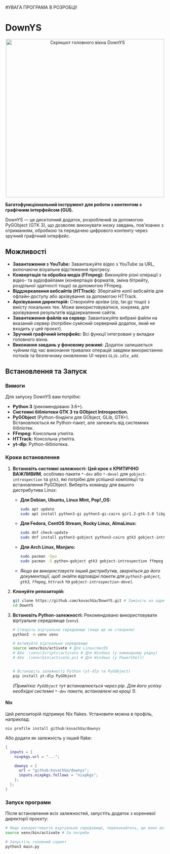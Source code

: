 #УВАГА ПРОГРАМА В РОЗРОБЦІ!
# DownYS

<p align="center">
  <img src="img/Screenshot1.png" alt="Скріншот головного вікна DownYS" width="500"/>
</p>

**Багатофункціональний інструмент для роботи з контентом з графічним інтерфейсом (GUI).**

DownYS — це десктопний додаток, розроблений за допомогою PyGObject (GTK 3), що дозволяє виконувати низку завдань, пов'язаних з отриманням, обробкою та передачею цифрового контенту через зручний графічний інтерфейс.

## Можливості

*   **Завантаження з YouTube:** Завантажуйте відео з YouTube за URL, включаючи візуальне відстеження прогресу.
*   **Конвертація та обробка медіа (FFmpeg):** Виконуйте різні операції з відео- та аудіофайлами (конвертація форматів, зміна бітрейту, роздільної здатності тощо) за допомогою FFmpeg.
*   **Віддзеркалення вебсайтів (HTTrack):** Зберігайте копії вебсайтів для офлайн-доступу або архівування за допомогою HTTrack.
*   **Архівування директорій:** Створюйте архіви (zip, tar.gz тощо) з вмісту локальних тек. Може використовуватися, зокрема, для архівування результатів віддзеркалення сайтів.
*   **Завантаження файлів на сервер:** Завантажуйте вибрані файли на вказаний сервер (потрібен сумісний серверний додаток, який не входить у цей проєкт).
*   **Зручний графічний інтерфейс:** Всі функції інтегровані у вкладки головного вікна.
*   **Виконання завдань у фоновому режимі:** Додаток залишається чуйним під час виконання тривалих операцій завдяки використанню потоків та безпечному оновленню UI через `GLib.idle_add`.

## Встановлення та Запуск

### Вимоги

Для запуску DownYS вам потрібні:

*   **Python 3** (рекомендовано 3.6+).
*   **Системні бібліотеки GTK 3 та GObject Introspection.**
*   **PyGObject** (Python-біндінги для GObject, GLib, GTK+). Встановлюється як Python-пакет, але залежить від системних бібліотек.
*   **FFmpeg:** Консольна утиліта.
*   **HTTrack:** Консольна утиліта.
*   **yt-dlp:** Python-бібліотека.

### Кроки встановлення

1.  **Встановіть системні залежності:**
    **Цей крок є КРИТИЧНО ВАЖЛИВИМ**, особливо пакети `*-dev` або `*-devel` для `gobject-introspection` та `gtk3`, які потрібні для успішної компіляції та встановлення PyGObject. Виберіть команду для вашого дистрибутива Linux:

    *   **Для Debian, Ubuntu, Linux Mint, Pop!\_OS:**
        ```bash
        sudo apt update
        sudo apt install python3-gi python3-gi-cairo gir1.2-gtk-3.0 libgirepository1.0-dev ffmpeg httrack
        ```

    *   **Для Fedora, CentOS Stream, Rocky Linux, AlmaLinux:**
        ```bash
        sudo dnf check-update
        sudo dnf install python3-gobject python3-cairo gtk3 gobject-introspection-devel ffmpeg httrack
        ```

    *   **Для Arch Linux, Manjaro:**
        ```bash
        sudo pacman -Syu
        sudo pacman -S python-gobject gtk3 gobject-introspection ffmpeg httrack --needed
        ```

    *   *Якщо ви використовуєте інший дистрибутив, зверніться до його документації, щоб знайти відповідні пакети для `python3-gobject`, `gtk3`, `ffmpeg`, `httrack` та `gobject-introspection-devel`.*

2.  **Клонуйте репозиторій:**
    ```bash
    git clone https://github.com/kovachUa/DownYS.git # Замініть на адресу вашого репозиторію
    cd DownYS
    ```

3.  **Встановіть Python-залежності:**
    Рекомендовано використовувати віртуальне середовище (`venv`).

    ```bash
    # Створіть віртуальне середовище (якщо ще не створили)
    python3 -m venv venv

    # Активуйте віртуальне середовище
    source venv/bin/activate # Для Linux/macOS
    # Або .\venv\Scripts\activate # Для Windows (у командному рядку)
    # Або .\venv\bin\activate.ps1 # Для Windows (у PowerShell)


    # Встановіть залежності Python (yt-dlp та PyGObject)
    pip install yt-dlp PyGObject
    ```
    *(Примітка: `PyGObject` тут встановлюється через pip. Для його успіху необхідні системні `*-dev` пакети, встановлені на кроці 1).*

#### Nix

Цей репозиторій підтримує Nix flakes. Установити можна в профіль, наприклад:

```shell
nix profile install github:kovachUa/downys
```

Або додати як залежність у інший flake:

```nix
{
  inputs = {
    nixpkgs.url = "...";

    downys = {
      url = "github:kovachUa/downys";
      inputs.nixpkgs.follows = "nixpkgs";
    };
  };
}
```

### Запуск програми

Після встановлення всіх залежностей, запустіть додаток з кореневої директорії проєкту:

```bash
# Якщо використовуєте віртуальне середовище, переконайтесь, що воно активоване
source venv/bin/activate # За потреби

# Запустіть головний скрипт
python3 main.py
